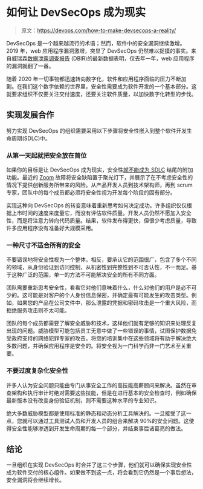 # 如何让 DevSecOps 成为现实

> 原文：<https://devops.com/how-to-make-devsecops-a-reality/>

DevSecOps 是一个越来越流行的术语；然而，软件中的安全漏洞继续激增。2019 年，web 应用程序漏洞激增，突显了 DevSecOps 仍然难以捉摸的事实。来自威瑞森[数据泄露调查报告](https://threatpost.com/verizon-data-breach-report-dos-skyrockets-espionage-dips/155843/) (DBIR)的最新数据表明，仅去年一年，web 应用程序的漏洞就翻了一番。

随着 2020 年一切事物都迅速转向数字化，软件和应用程序面临的压力不断加剧。在我们这个数字依赖的世界里，安全性需要成为软件开发的一个基本部分。这就要求组织不仅要关注交付速度，还要关注软件质量，以加快数字化转型的步伐。

## 实现发展合作

努力实现 DevSecOps 的组织需要采用以下步骤将安全性嵌入到整个软件开发生命周期(SDLC)中。

### 从第一天起就把安全放在首位

如果你的目标是让 DevSecOps 成为现实，安全性[就不能成为 SDLC](https://devops.com/helping-developers-win-in-the-shift-left-revolution/) 结尾的附加功能。最近的 [Zoom](https://www.nytimes.com/2020/04/08/business/zoom-video-privacy-security-coronavirus.html) 故障将安全缺陷置于聚光灯下，并展示了在不考虑安全性的情况下提供创新服务所带来的风险。从产品开发人员到技术架构师，再到 scrum 专家，团队中的每个成员都必须将安全性视为开发每个阶段的固有部分。

实现这种向 DevSecOps 的转变意味着重新思考如何决定成功。许多组织仅仅根据上市时间的速度来度量它，而没有评估软件质量。开发人员仍然不愿加入安全性，而是将注意力转向代码质量。结果，软件发布得更快，但很少考虑质量，导致许多应用程序没有准备好大规模采用。

### 一种尺寸不适合所有的安全

不要错误地将安全性视为一个整体。相反，要承认它的范围很广，包含了多个不同的领域，从身份验证到访问控制，从机密性到完整性到不可否认性，不一而足。基于这种广泛的范围，单一的方法不可能解决安全的所有不同方面。

团队需要重新思考安全性，看看它对他们意味着什么，什么对他们的用户是必不可少的。这可能是对客户的个人身份信息保密，并确定最有可能发生的攻击类型。例如，如果您的产品在公司文件中，那么泄露的凭据和密码攻击是一个重大风险，而拒绝服务攻击则不太可能。

团队的每个成员都需要了解安全威胁和技术，这样他们就有足够的知识来处理反复出现的问题。威胁模型可能包括员工无意中做了一些错误的事情，试图保护数据免受政府支持的网络犯罪专家的攻击。将您的培训集中在这些领域将有助于解决绝大多数问题，并确保应用程序是安全的。将安全视为一门科学而非一门艺术至关重要。

### 不要过度复杂化安全性

许多人认为安全问题只能由专门从事安全工作的高技能高薪顾问来解决。虽然在审查架构和执行审计时绝对需要这些技能，但是在进行基本的安全检查时，例如确保最新版本没有改变身份验证机制，则不需要这种水平的专业知识。

绝大多数威胁模型都是使用标准的静态和动态分析工具解决的。一旦接受了这一点，您就可以通过工具测试人员和开发人员的组合来解决 90%的安全问题。这使得安全性能够渗透到开发生命周期的每一个部分，并结束事后诸葛亮的做法。

## 结论

一旦组织在实现 DevSecOps 时合并了这三个步骤，他们就可以确保实现安全性成为软件交付的核心组件。如果做不到这一点，将会看到它仍然是一个事后想法，安全漏洞将会继续增长。